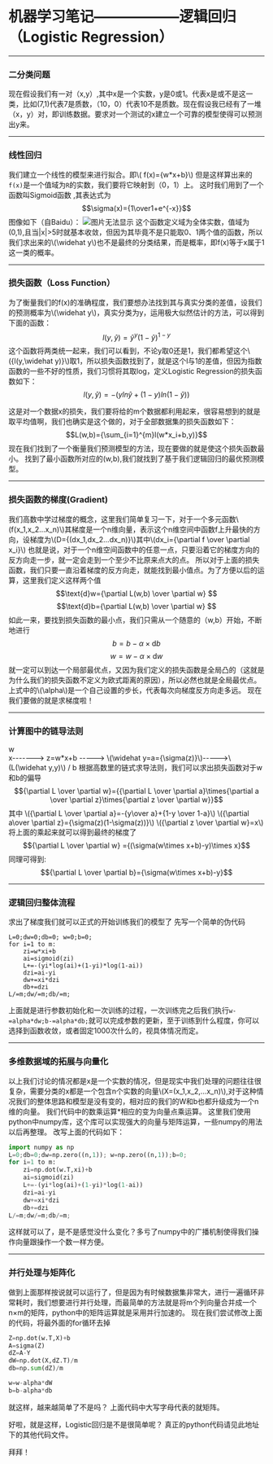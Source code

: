 # 机器学习笔记——————逻辑回归（Logistic Regression）

***
### 二分类问题
现在假设我们有一对（x,y）,其中x是一个实数，y是0或1。代表x是或不是这一类，比如(7,1)代表7是质数，（10，0）代表10不是质数。现在假设我已经有了一堆（x，y）对，即训练数据。要求对一个测试的x建立一个可靠的模型使得可以预测出y来。

***
### 线性回归
我们建立一个线性的模型来进行拟合。即\\( f(x)={w*x+b}\\) 
但是这样算出来的`f(x)`是一个值域为`R`的实数，我们要将它映射到（0，1）上。
这时我们用到了一个函数叫Sigmoid函数 ,其表达式为$$\sigma(x)={1\over1+e^{-x}}$$
图像如下（自Baidu）：
![图片无法显示](https://i.imgur.com/BdEw4Qj.png)
这个函数定义域为全体实数，值域为(0,1),且当|x|>5时就基本收敛，但因为其毕竟不是只能取0、1两个值的函数，所以我们求出来的\\(\widehat y\\)也不是最终的分类结果，而是概率，即f(x)等于x属于1这一类的概率。

***
### 损失函数（Loss Function）
为了衡量我们的f(x)的准确程度，我们要想办法找到其与真实分类的差值，设我们的预测概率为\\(\widehat y\\)，真实分类为y，运用极大似然估计的方法，可以得到下面的函数：
$$ l(y,\widehat y)={\widehat y^y(1-\widehat y)^{1-y}}$$
这个函数将两类统一起来，我们可以看到，不论y取0还是1，我们都希望这个\\({l(y,\widehat y)}\\)取1，所以损失函数找到了，就是这个l与1的差值，但因为指数函数的一些不好的性质，我们习惯将其取log，定义Logistic Regression的损失函数如下：
$$ l(y,\widehat y)={-(yln\widehat y+(1-y)ln(1-\widehat y))}$$

这是对一个数据x的损失，我们要将给的m个数据都利用起来，很容易想到的就是取平均值啊，我们也确实是这个做的，对于全部数据集的损失函数如下：
$$L(w,b)={\sum_{i=1}^{m}l(w*x_i+b,y)}$$
现在我们找到了一个衡量我们预测模型的方法，现在要做的就是使这个损失函数最小。
找到了最小函数所对应的(w,b),我们就找到了基于我们逻辑回归的最优预测模型。

***
### 损失函数的梯度(Gradient)

我们高数中学过梯度的概念，这里我们简单复习一下，对于一个多元函数\\(f(x_1,x_2...x_n)\\)其梯度是一个n维向量，表示这个n维空间中函数f上升最快的方向，设梯度为\\(D={(dx_1,dx_2...dx_n)}\\)其中\\(dx_i={\partial f \over \partial x_i}\\)
也就是说，对于一个n维空间函数中的任意一点，只要沿着它的梯度方向的反方向走一步，就一定会走到一个至少不比原来点大的点。
所以对于上面的损失函数，我们只要一直沿着梯度的反方向走，就能找到最小值点。为了方便以后的运算，这里我们定义这样两个值$$\text{d}w={\partial L(w,b) \over \partial w} $$
$$\text{d}b={\partial L(w,b) \over \partial w} $$
如此一来，要找到损失函数的最小点，我们只需从一个随意的（w,b）开始，不断地进行$$b={b-\alpha \times \text{d}b} $$
$$w={w-\alpha \times  \text{d}w} $$
就一定可以到达一个局部最优点，又因为我们定义的损失函数是全局凸的（这就是为什么我们的损失函数不定义为欧式距离的原因），所以必然也就是全局最优点。
上式中的\\(\alpha\\)是一个自己设置的步长，代表每次向梯度反方向走多远。
现在我们要做的就是求梯度啦！

***
### 计算图中的链导法则

w
 \
x-------> z=w*x+b -----> \\(\widehat y=a={\sigma(z)}\\)----->\\(L(\widehat y,y)\\)
 /
b
根据高数里的链式求导法则，我们可以求出损失函数对于w和b的偏导
$${\partial L \over \partial w}={{\partial L \over \partial a}\times{\partial a \over \partial z}\times{\partial z \over \partial w}}$$
其中 \\({\partial L \over \partial a}=-{y\over a}+{1-y \over 1-a}\\)                            \\({\partial a\over \partial z}={\sigma(z)(1-\sigma(z))}\\)         \\({\partial z \over \partial w}=x\\)
将上面的乘起来就可以得到最终的梯度了
$${\partial L \over \partial w} ={(\sigma(w\times x+b)-y)\times x}$$
同理可得到:
$${\partial L \over \partial b}={\sigma(w\times x+b)-y}$$

***
### 逻辑回归整体流程

求出了梯度我们就可以正式的开始训练我们的模型了
先写一个简单的伪代码
```
L=0;dw=0;db=0; w=0;b=0;
for i=1 to m:
	zi=w*xi+b
    ai=sigmoid(zi)
    L+=-(yi*log(ai)+(1-yi)*log(1-ai))
    dzi=ai-yi
    dw+=xi*dzi
    db+=dzi
L/=m;dw/=m;db/=m;
```
上面就是进行参数初始化和一次训练的过程，一次训练完之后我们执行`w-=alpha*dw;b-=alpha*db;`就可以完成参数的更新，至于训练到什么程度，你可以选择到函数收敛，或者固定1000次什么的，视具体情况而定。

***
### 多维数据域的拓展与向量化

以上我们讨论的情况都是x是一个实数的情况，但是现实中我们处理的问题往往很复杂，需要分类的x都是一个包含n个实数的向量\\(X=(x_1,x_2,...x_n)\\),对于这种情况我们的整体思路和模型是没有变的，相对应的我们的W和b也都升级成为一个n维的向量。
我们代码中的数乘运算*相应的变为向量点乘运算。
这里我们使用python中numpy库，这个库可以实现强大的向量与矩阵运算，一些numpy的用法以后再整理。
改写上面的代码如下：
```python
import numpy as np
L=0;db=0;dw=np.zero((n,1)); w=np.zero((n,1));b=0;
for i=1 to m:
	zi=np.dot(w.T,xi)+b
    ai=sigmoid(zi)
    L+=-(yi*log(ai)+(1-yi)*log(1-ai))
    dzi=ai-yi
    dw+=xi*dzi
    db+=dzi
L/=m;dw/=m;db/=m;

```
这样就可以了，是不是感觉没什么变化？多亏了numpy中的广播机制使得我们操作向量跟操作一个数一样方便。

***
### 并行处理与矩阵化

做到上面那样按说就可以运行了，但是因为有时候数据集非常大，进行一遍循环非常耗时，我们想要进行并行处理，而最简单的方法就是将m个列向量合并成一个n×m的矩阵，python中的矩阵运算就是采用并行加速的。
现在我们尝试修改上面的代码，将最外面的for循环去掉
```python
Z=np.dot(w.T,X)+b
A=sigma(Z)
dZ=A-Y
dW=np.dot(X,dZ.T)/m
db=np.sum(dZ)/m

w=w-alpha*dW
b=b-alpha*db
```
就这样，越来越简单了不是吗？
上面代码中大写字母代表的就矩阵。

好啦，就是这样，Logistic回归是不是很简单呢？
真正的python代码请见此地址下的其他代码文件。

拜拜！